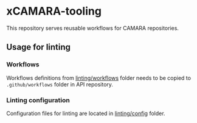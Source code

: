 # xCAMARA-tooling
This repository serves reusable workflows for CAMARA repositories.

## Usage for linting

### Workflows
Workflows definitions from [linting/workflows](linting/workflows) folder needs to be copied to `.github/workflows` folder in API repository.

### Linting configuration

Configuration files for linting are located in [linting/config](linting/config) folder.
